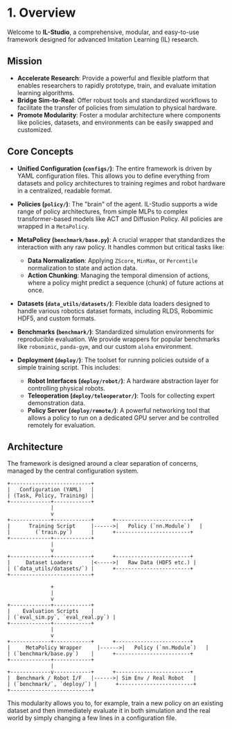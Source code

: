 # 1. Overview

Welcome to **IL-Studio**, a comprehensive, modular, and easy-to-use framework designed for advanced Imitation Learning (IL) research.

## Mission

*   **Accelerate Research**: Provide a powerful and flexible platform that enables researchers to rapidly prototype, train, and evaluate imitation learning algorithms.
*   **Bridge Sim-to-Real**: Offer robust tools and standardized workflows to facilitate the transfer of policies from simulation to physical hardware.
*   **Promote Modularity**: Foster a modular architecture where components like policies, datasets, and environments can be easily swapped and customized.

## Core Concepts

*   **Unified Configuration (`configs/`)**: The entire framework is driven by YAML configuration files. This allows you to define everything from datasets and policy architectures to training regimes and robot hardware in a centralized, readable format.

*   **Policies (`policy/`)**: The "brain" of the agent. IL-Studio supports a wide range of policy architectures, from simple MLPs to complex transformer-based models like ACT and Diffusion Policy. All policies are wrapped in a `MetaPolicy`.

*   **MetaPolicy (`benchmark/base.py`)**: A crucial wrapper that standardizes the interaction with any raw policy. It handles common but critical tasks like:
    *   **Data Normalization**: Applying `ZScore`, `MinMax`, or `Percentile` normalization to state and action data.
    *   **Action Chunking**: Managing the temporal dimension of actions, where a policy might predict a sequence (chunk) of future actions at once.

*   **Datasets (`data_utils/datasets/`)**: Flexible data loaders designed to handle various robotics dataset formats, including RLDS, Robomimic HDF5, and custom formats.

*   **Benchmarks (`benchmark/`)**: Standardized simulation environments for reproducible evaluation. We provide wrappers for popular benchmarks like `robomimic`, `panda-gym`, and our custom `aloha` environment.

*   **Deployment (`deploy/`)**: The toolset for running policies outside of a simple training script. This includes:
    *   **Robot Interfaces (`deploy/robot/`)**: A hardware abstraction layer for controlling physical robots.
    *   **Teleoperation (`deploy/teleoperator/`)**: Tools for collecting expert demonstration data.
    *   **Policy Server (`deploy/remote/`)**: A powerful networking tool that allows a policy to run on a dedicated GPU server and be controlled remotely for evaluation.

## Architecture

The framework is designed around a clear separation of concerns, managed by the central configuration system.

```
+--------------------------+
|   Configuration (YAML)   |
| (Task, Policy, Training) |
+-------------+------------+
              |
              v
+-------------+------------+      +------------------------+
|      Training Script     |------>|   Policy (`nn.Module`)   |
|        (`train.py`)      |      +------------------------+
+-------------+------------+
              |
              v
+-------------+------------+      +------------------------+
|     Dataset Loaders      |<----->|   Raw Data (HDF5 etc.) |
| (`data_utils/datasets/`) |      +------------------------+
+--------------------------+

              +
              |
              v
+-------------+------------+
|    Evaluation Scripts    |
| (`eval_sim.py`, `eval_real.py`) |
+-------------+------------+
              |
              v
+-------------+------------+      +------------------------+
|     MetaPolicy Wrapper     |------>|   Policy (`nn.Module`)   |
| (`benchmark/base.py`)    |      +------------------------+
+-------------+------------+
              |
+-------------v------------+      +------------------------+
|  Benchmark / Robot I/F   |------>| Sim Env / Real Robot   |
| (`benchmark/`, `deploy/`) |      +------------------------+
+--------------------------+
```

This modularity allows you to, for example, train a new policy on an existing dataset and then immediately evaluate it in both simulation and the real world by simply changing a few lines in a configuration file.
